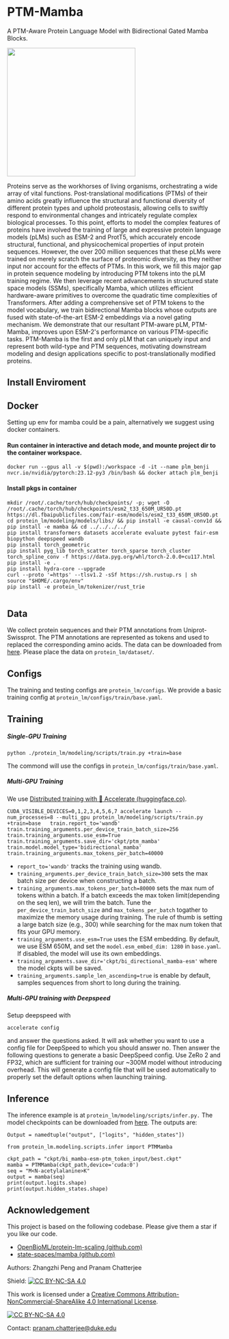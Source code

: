 # PTM-Mamba

A PTM-Aware Protein Language Model with Bidirectional Gated Mamba Blocks.

<img src="https://github.com/programmablebio/ptm-mamba/assets/106272333/a58515f7-9804-4c4d-8cf7-835afc9b006d" width="300" height="300">

Proteins serve as the workhorses of living organisms, orchestrating a wide array of vital functions. Post-translational modifications (PTMs) of their amino acids greatly influence the structural and functional diversity of different protein types and uphold proteostasis, allowing cells to swiftly respond to environmental changes and intricately regulate complex biological processes. To this point, efforts to model the complex features of proteins have involved the training of large and expressive protein language models (pLMs) such as ESM-2 and ProtT5, which accurately encode structural, functional, and physicochemical properties of input protein sequences. However, the over 200 million sequences that these pLMs were trained on merely scratch the surface of proteomic diversity, as they neither input nor account for the effects of PTMs. In this work, we fill this major gap in protein sequence modeling by introducing PTM tokens into the pLM training regime. We then leverage recent advancements in structured state space models (SSMs), specifically Mamba, which utilizes efficient hardware-aware primitives to overcome the quadratic time complexities of Transformers. After adding a comprehensive set of PTM tokens to the model vocabulary, we train bidirectional Mamba blocks whose outputs are fused with state-of-the-art ESM-2 embeddings via a novel gating mechanism. We demonstrate that our resultant PTM-aware pLM, PTM-Mamba, improves upon ESM-2's performance on various PTM-specific tasks. PTM-Mamba is the first and only pLM that can uniquely input and represent both wild-type and PTM sequences, motivating downstream modeling and design applications specific to post-translationally modified proteins.

## Install Enviroment

## Docker

Setting up env for mamba could be a pain, alternatively we suggest using docker containers.

#### Run container in interactive and detach mode, and mounte project dir to the container workspace.

```
docker run --gpus all -v $(pwd):/workspace -d -it --name plm_benji nvcr.io/nvidia/pytorch:23.12-py3 /bin/bash && docker attach plm_benji
```

#### Install pkgs in container

```
mkdir /root/.cache/torch/hub/checkpoints/ -p; wget -O /root/.cache/torch/hub/checkpoints/esm2_t33_650M_UR50D.pt https://dl.fbaipublicfiles.com/fair-esm/models/esm2_t33_650M_UR50D.pt
cd protein_lm/modeling/models/libs/ && pip install -e causal-conv1d && pip install -e mamba && cd ../../../../
pip install transformers datasets accelerate evaluate pytest fair-esm biopython deepspeed wandb
pip install torch_geometric
pip install pyg_lib torch_scatter torch_sparse torch_cluster torch_spline_conv -f https://data.pyg.org/whl/torch-2.0.0+cu117.html
pip install -e .
pip install hydra-core --upgrade
curl --proto '=https' --tlsv1.2 -sSf https://sh.rustup.rs | sh
source "$HOME/.cargo/env"
pip install -e protein_lm/tokenizer/rust_trie


```

## Data

We collect protein sequences and their PTM annotations from Uniprot-Swissprot. The PTM annotations are represented as tokens and used to replaced the corresponding amino acids. The data can be downloaded from [here](https://drive.google.com/file/d/151KUp79tgBxphoIky1-ohyuvzIS1gtNS/view?usp=drive_link). Please place the data on  `protein_lm/dataset/`.

## Configs

The training and testing configs are `protein_lm/configs`. We provide a basic training config at `protein_lm/configs/train/base.yaml`.

## Training

##### Single-GPU Training

```
python ./protein_lm/modeling/scripts/train.py +train=base 
```

The commond will use the configs in `protein_lm/configs/train/base.yaml`.

##### Multi-GPU Training

We use [Distributed training with 🤗 Accelerate (huggingface.co)](https://huggingface.co/docs/transformers/main/accelerate).

```
CUDA_VISIBLE_DEVICES=0,1,2,3,4,5,6,7 accelerate launch --num_processes=8 --multi_gpu protein_lm/modeling/scripts/train.py +train=base   train.report_to='wandb' train.training_arguments.per_device_train_batch_size=256 train.training_arguments.use_esm=True train.training_arguments.save_dir='ckpt/ptm_mamba' train.model.model_type='bidirectional_mamba' train.training_arguments.max_tokens_per_batch=40000 
```

- `report_to='wandb'`  tracks the training using wandb.
- `training_arguments.per_device_train_batch_size=300` sets the max batch size per device when constructing a batch.
- `training_arguments.max_tokens_per_batch=80000` sets the max num of tokens within a batch. If a batch exceeds the max token limit(depending on the seq len), we will trim the batch. Tune the `per_device_train_batch_size` and ``max_tokens_per_batch`` togather to maximize the memory usage during training. The rule of thumb is setting a large batch size (e.g., 300) while searching for the max num token that fits your GPU memory.
- `training_arguments.use_esm=True` uses the ESM embedding. By default, we use ESM 650M, and set the `model.esm_embed_dim: 1280` in `base.yaml`.  If disabled, the model will use its own embeddings.
- `training_arguments.save_dir='ckpt/bi_directional_mamba-esm'` where the model ckpts will be saved.
- `training_arguments.sample_len_ascending=true` is enable by default, samples sequences from short to long during the training.

##### Multi-GPU training with Deepspeed

Setup deepspeed with

```
accelerate config
```

and answer the questions asked. It will ask whether you want to use a config file for DeepSpeed to which you should answer no. Then answer the following questions to generate a basic DeepSpeed config. Use ZeRo 2 and FP32, which are sufficient for training our ~300M model without introducing overhead. This will generate a config file that will be used automatically to properly set the default options when launching training.

## Inference

The inference example is at `protein_lm/modeling/scripts/infer.py.` The model checkpoints can be downloaded from [here](https://drive.google.com/file/d/1x_rKff0xswWU7_ixKYvZvWYZPR23cd8x/view?usp=sharing). The outputs are:

```
Output = namedtuple("output", ["logits", "hidden_states"])
```

```
from protein_lm.modeling.scripts.infer import PTMMamba

ckpt_path = "ckpt/bi_mamba-esm-ptm_token_input/best.ckpt"
mamba = PTMMamba(ckpt_path,device='cuda:0')
seq = "M<N-acetylalanine>K"
output = mamba(seq)
print(output.logits.shape)
print(output.hidden_states.shape)
```

## Acknowledgement

This project is based on the  following codebase. Please give them a star if you like our code.

- [OpenBioML/protein-lm-scaling (github.com)](https://github.com/OpenBioML/protein-lm-scaling)
- [state-spaces/mamba (github.com)](https://github.com/state-spaces/mamba)

Authors: Zhangzhi Peng and Pranam Chatterjee

Shield: [![CC BY-NC-SA 4.0][cc-by-nc-sa-shield]][cc-by-nc-sa]

This work is licensed under a
[Creative Commons Attribution-NonCommercial-ShareAlike 4.0 International License][cc-by-nc-sa].

[![CC BY-NC-SA 4.0][cc-by-nc-sa-image]][cc-by-nc-sa]

[cc-by-nc-sa]: http://creativecommons.org/licenses/by-nc-sa/4.0/
[cc-by-nc-sa-image]: https://licensebuttons.net/l/by-nc-sa/4.0/88x31.png
[cc-by-nc-sa-shield]: https://img.shields.io/badge/License-CC%20BY--NC--SA%204.0-lightgrey.svg
Contact: pranam.chatterjee@duke.edu
